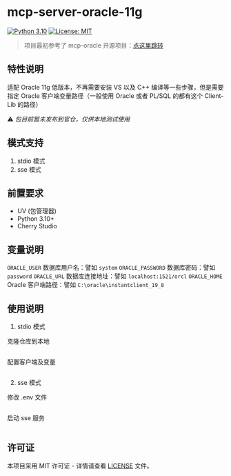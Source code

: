 # mcp-server-oracle-11g

[![Python 3.10](https://img.shields.io/badge/python-3.10-blue.svg)](https://www.python.org/downloads/release/python-3100/)
[![License: MIT](https://img.shields.io/badge/License-MIT-yellow.svg)](https://opensource.org/licenses/MIT)

> 项目最初参考了 mcp-oracle 开源项目：[点这里跳转](https://github.com/anpy-j/mcp-oracle)

## 特性说明

适配 Oracle 11g 低版本，不再需要安装 VS 以及 C++ 编译等一些步骤，但是需要指定 Oracle 客户端变量路径（一般使用 Oracle 或者 PL/SQL 的都有这个 Client-Lib 的路径）

⚠️ *包目前暂未发布到官仓，仅供本地测试使用*

## 模式支持

1. stdio 模式
2. sse 模式

## 前置要求

- UV (包管理器)
- Python 3.10+
- Cherry Studio

## 变量说明

`ORACLE_USER` 数据库用户名：譬如 `system`
`ORACLE_PASSWORD` 数据库密码：譬如 `password`
`ORACLE_URL` 数据库连接地址：譬如 `localhost:1521/orcl`
`ORACLE_HOME` Oracle 客户端路径：譬如 `C:\oracle\instantclient_19_8`

## 使用说明

1. stdio 模式

克隆仓库到本地
```bash

```

配置客户端及变量

```bash

```

2. sse 模式

修改 .env 文件
```bash

```

启动 sse 服务
```bash

```

## 许可证

本项目采用 MIT 许可证 - 详情请查看 [LICENSE](LICENSE) 文件。
